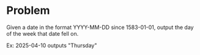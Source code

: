 # Problem

Given a date in the format YYYY-MM-DD since 1583-01-01, output the day of the week that date fell on.

Ex: 2025-04-10 outputs "Thursday" 

